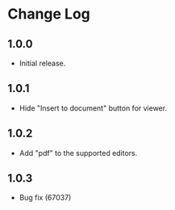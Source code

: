 # Change Log

## 1.0.0

* Initial release.

## 1.0.1

* Hide "Insert to document" button for viewer.

## 1.0.2

* Add "pdf" to the supported editors.

## 1.0.3

* Bug fix (67037)